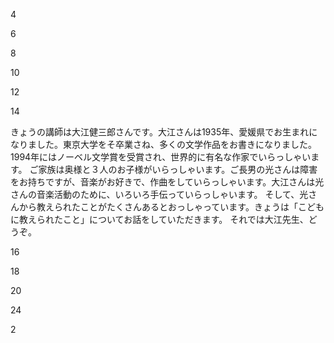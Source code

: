 4

6

8

10

12

14

きょうの講師は大江健三郎さんです。大江さんは1935年、愛媛県でお生まれになりました。東京大学をそ卒業さね、多くの文学作品をお書きになりました。1994年にはノーベル文学賞を受賞され、世界的に有名な作家でいらっしゃいます。
ご家族は奥様と３人のお子様がいらっしゃいます。ご長男の光さんは障害をお持ちですが、音楽がお好きで、作曲をしていらっしゃいます。大江さんは光さんの音楽活動のために、いろいろ手伝っていらっしゃいます。
そして、光さんから教えられたことがたくさんあるとおっしゃっています。きょうは「こどもに教えられたこと」についてお話をしていただきます。
それでは大江先生、どうぞ。

16

18

20

24

2

